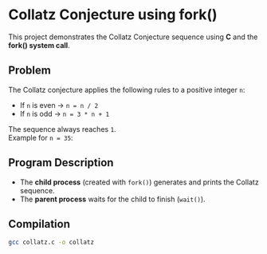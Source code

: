 # Collatz Conjecture using fork()

This project demonstrates the Collatz Conjecture sequence using **C** and the **fork() system call**.

## Problem
The Collatz conjecture applies the following rules to a positive integer `n`:
- If `n` is even → `n = n / 2`
- If `n` is odd  → `n = 3 * n + 1`

The sequence always reaches `1`.  
Example for `n = 35`:  

## Program Description
- The **child process** (created with `fork()`) generates and prints the Collatz sequence.  
- The **parent process** waits for the child to finish (`wait()`).  

## Compilation
```bash
gcc collatz.c -o collatz
